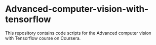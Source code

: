 # Advanced-computer-vision-with-tensorflow
This repository contains code scripts for the Advanced computer vision with Tensorflow course on Coursera.
